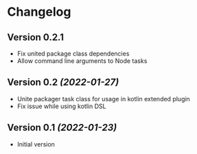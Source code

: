 Changelog
=========

Version 0.2.1
--------------------------

* Fix united package class dependencies
* Allow command line arguments to Node tasks

Version 0.2 *(2022-01-27)*
--------------------------

* Unite packager task class for usage in kotlin extended plugin
* Fix issue while using kotlin DSL

Version 0.1 *(2022-01-23)*
--------------------------

* Initial version